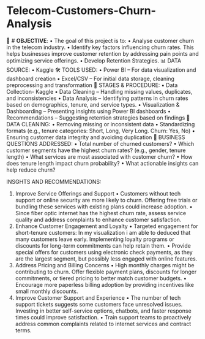 # Telecom-Customers-Churn-Analysis
🎯 # **OBJECTIVE**:
•	The goal of this project is to:
•	Analyse customer churn in the telecom industry.
•	Identify key factors influencing churn rates. This helps businesses improve customer retention by addressing pain points and optimizing service offerings.
•	Develop Retention Strategies.
 📊 DATA SOURCE:
•	Kaggle
🛠️ TOOLS USED:
•	Power BI – For data visualization and dashboard creation
•	Excel/CSV – For initial data storage, cleaning preprocessing and transformation
🔄 STAGES & PROCEDURE:
•	Data Collection- Kaggle
•	Data Cleaning – Handling missing values, duplicates, and inconsistencies
•	Data Analysis – Identifying patterns in churn rates based on demographics, tenure, and service types.
•	Visualization & Dashboarding – Presenting insights using Power BI dashboards
•	Recommendations – Suggesting retention strategies based on findings
🧹 DATA CLEANING:
•	Removing missing or inconsistent data
•	Standardizing formats (e.g., tenure categories: Short, Long, Very Long. Churn: Yes, No)
•	Ensuring customer data integrity and avoiding duplication
📌 BUSINESS QUESTIONS ADDRESSED:
•	Total number of churned customers?
•	 Which customer segments have the highest churn rates? (e.g., gender, tenure length)
•	 What services are most associated with customer churn?
•	 How does tenure length impact churn probability?
•	 What actionable insights can help reduce churn?

INSGHTS AND RECOMMENDATIONS:
1. Improve Service Offerings and Support
•	Customers without tech support or online security are more likely to churn. Offering free trials or bundling these services with existing plans could increase adoption.
•	Since fiber optic internet has the highest churn rate, assess service quality and address complaints to enhance customer satisfaction.
2. Enhance Customer Engagement and Loyalty
•	Targeted engagement for short-tenure customers: In my visualization i am able to deduced that many customers leave early. Implementing loyalty programs or discounts for long-term commitments can help retain them.
•	Provide special offers for customers using electronic check payments, as they are the largest segment, but possibly less engaged with online features.
3. Address Pricing and Billing Concerns
•	High monthly charges might be contributing to churn. Offer flexible payment plans, discounts for longer commitments, or tiered pricing to better match customer budgets.
•	Encourage more paperless billing adoption by providing incentives like small monthly discounts.
4. Improve Customer Support and Experience
•	The number of tech support tickets suggests some customers face unresolved issues. Investing in better self-service options, chatbots, and faster response times could improve satisfaction.
•	Train support teams to proactively address common complaints related to internet services and contract terms.




